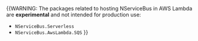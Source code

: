 {{WARNING:
The packages related to hosting NServiceBus in AWS Lambda are **experimental** and not intended for production use:

* `NServiceBus.Serverless`
* `NServiceBus.AwsLambda.SQS`
}}
